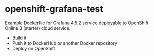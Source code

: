 # openshift-grafana-test

Example Dockerfile for Grafana 4.5.2 service deployable to OpenShift Online 3 (starter) cloud service.

* Build it
* Push it to DockerHub or another Docker repository
* Deploy on OpenShift
